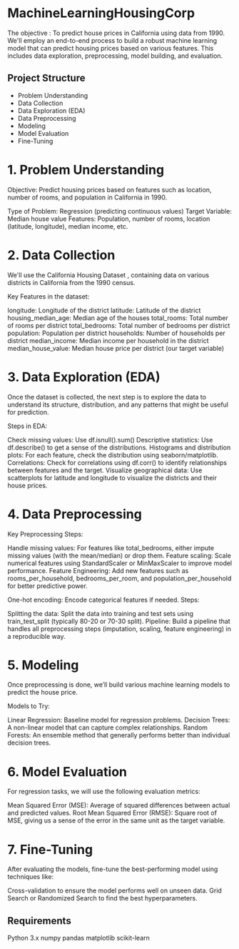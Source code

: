 # MachineLearningHousingCorp
The objective : 
To predict house prices in California using data from 1990. We'll employ an end-to-end process 
to build a robust machine learning model that can predict housing prices based on various features. 
This includes data exploration, preprocessing, model building, and evaluation.

## Project Structure
- Problem Understanding
- Data Collection
- Data Exploration (EDA)
- Data Preprocessing
- Modeling
- Model Evaluation
- Fine-Tuning


# 1. Problem Understanding
Objective: Predict housing prices based on features such as location, number of rooms, and population 
in California in 1990.

Type of Problem: Regression (predicting continuous values)
Target Variable: Median house value
Features: Population, number of rooms, location (latitude, longitude), median income, etc.

# 2. Data Collection
We'll use the California Housing Dataset , containing 
data on various districts in California from the 1990 census.

Key Features in the dataset:

longitude: Longitude of the district
latitude: Latitude of the district
housing_median_age: Median age of the houses
total_rooms: Total number of rooms per district
total_bedrooms: Total number of bedrooms per district
population: Population per district
households: Number of households per district
median_income: Median income per household in the district
median_house_value: Median house price per district (our target variable)

# 3. Data Exploration (EDA)
Once the dataset is collected, the next step is to explore the data to understand its structure, 
distribution, and any patterns that might be useful for prediction.

Steps in EDA:

Check missing values: Use df.isnull().sum()
Descriptive statistics: Use df.describe() to get a sense of the distributions.
Histograms and distribution plots: For each feature, check the distribution using seaborn/matplotlib.
Correlations: Check for correlations using df.corr() to identify relationships between features and the target.
Visualize geographical data: Use scatterplots for latitude and longitude to visualize the districts and their house prices.

# 4. Data Preprocessing
Key Preprocessing Steps:

Handle missing values: For features like total_bedrooms, either impute missing values (with the mean/median) or drop them.
Feature scaling: Scale numerical features using StandardScaler or MinMaxScaler to improve model performance.
Feature Engineering: Add new features such as rooms_per_household, bedrooms_per_room, and population_per_household for better predictive power.

One-hot encoding: Encode categorical features if needed.
Steps:

Splitting the data: Split the data into training and test sets using train_test_split (typically 80-20 or 70-30 split).
Pipeline: Build a pipeline that handles all preprocessing steps (imputation, scaling, feature engineering) in a reproducible way.

# 5. Modeling
Once preprocessing is done, we’ll build various machine learning models to predict the house price.

Models to Try:

Linear Regression: Baseline model for regression problems.
Decision Trees: A non-linear model that can capture complex relationships.
Random Forests: An ensemble method that generally performs better than individual decision trees.

# 6. Model Evaluation
For regression tasks, we will use the following evaluation metrics:

Mean Squared Error (MSE): Average of squared differences between actual and predicted values.
Root Mean Squared Error (RMSE): Square root of MSE, giving us a sense of the error in the same unit as the target variable.

# 7. Fine-Tuning
After evaluating the models, fine-tune the best-performing model  using techniques like:

Cross-validation to ensure the model performs well on unseen data.
Grid Search or Randomized Search to find the best hyperparameters.


## Requirements
Python 3.x
numpy
pandas
matplotlib
scikit-learn
